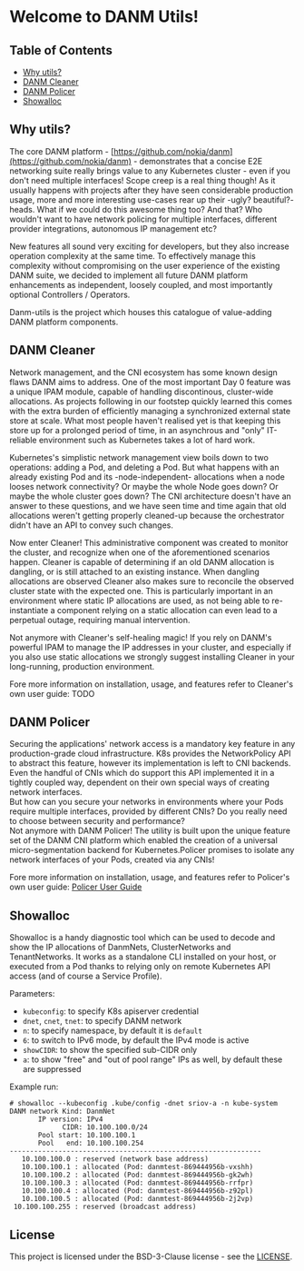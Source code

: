 # Welcome to DANM Utils!
## Table of Contents
* [Why utils?](#why-utils)
* [DANM Cleaner](#danm-cleaner)
* [DANM Policer](#danm-policer)
* [Showalloc](#showalloc)

## Why utils?
The core DANM platform - [https://github.com/nokia/danm](https://github.com/nokia/danm) - demonstrates that a concise E2E networking suite really brings value to any Kubernetes cluster - even if you don't need multiple interfaces!
Scope creep is a real thing though! As it usually happens with projects after they have seen considerable production usage, more and more interesting use-cases rear up their -ugly? beautiful?- heads.
What if we could do this awesome thing too? And that? Who wouldn't want to have network policing for multiple interfaces, different provider integrations, autonomous IP management etc?

New features all sound very exciting for developers, but they also increase operation complexity at the same time. To effectively manage this complexity without compromising on the user experience of the existing DANM suite, we decided to implement all future DANM platform enhancements as independent, loosely coupled, and most importantly optional Controllers / Operators.

Danm-utils is the project which houses this catalogue of value-adding DANM platform components.

## DANM Cleaner
Network management, and the CNI ecosystem has some known design flaws DANM aims to address. One of the most important Day 0 feature was a unique IPAM module, capable of handling discontinous, cluster-wide allocations.
As projects following in our footstep quickly learned this comes with the extra burden of efficiently managing a synchronized external state store at scale. What most people haven't realised yet is that keeping this store up for a prolonged period of time, in an asynchrous and "only" IT-reliable environment such as Kubernetes takes a lot of hard work.

Kubernetes's simplistic network management view boils down to two operations: adding a Pod, and deleting a Pod. But what happens with an already existing Pod and its -node-independent- allocations when a node looses network connectivity?
Or maybe the whole Node goes down?
Or maybe the whole cluster goes down?
The CNI architecture doesn't have an answer to these questions, and we have seen time and time again that old allocations weren't getting properly cleaned-up because the orchestrator didn't have an API to convey such changes.

Now enter Cleaner! This administrative component was created to monitor the cluster, and recognize when one of the aforementioned scenarios happen.
Cleaner is capable of determining if an old DANM allocation is dangling, or is still attached to an existing instance.
When dangling allocations are observed Cleaner also makes sure to reconcile the observed cluster state with the expected one.
This is particularly important in an environment where static IP allocations are used, as not being able to re-instantiate a component relying on a static allocation can even lead to a perpetual outage, requiring manual intervention.

Not anymore with Cleaner's self-healing magic! If you rely on DANM's powerful IPAM to manage the IP addresses in your cluster, and especially if you also use static allocations we strongly suggest installing Cleaner in your long-running, production environment.

Fore more information on installation, usage, and features refer to Cleaner's own user guide: TODO

## DANM Policer
Securing the applications' network access is a mandatory key feature in any production-grade cloud infrastructure. K8s provides the NetworkPolicy API to abstract this feature, however its implementation is left to CNI backends.  
Even the handful of CNIs which do support this API implemented it in a tightly coupled way, dependent on their own special ways of creating network interfaces.  
But how can you secure your networks in environments where your Pods require multiple interfaces, provided by different CNIs? Do you really need to choose between security and performance?  
Not anymore with DANM Policer! The utility is built upon the unique feature set of the DANM CNI platform which enabled the creation of a universal micro-segmentation backend for Kubernetes.Policer promises to isolate any network interfaces of your Pods, created via any CNIs!

Fore more information on installation, usage, and features refer to Policer's own user guide: [Policer User Guide](https://github.com/nokia/danm-utils/blob/master/policer_user_guide.md)

## Showalloc
Showalloc is a handy diagnostic tool which can be used to decode and show the IP allocations of DanmNets, ClusterNetworks and TenantNetworks.
It works as a standalone CLI installed on your host, or executed from a Pod thanks to relying only on remote Kubernetes API access (and of course a Service Profile).

Parameters:
-   `kubeconfig`: to specify K8s apiserver credential
-   `dnet`,  `cnet`,  `tnet`: to specify DANM network
-   `n`: to specify namespace, by default it is  `default`
-   `6`: to switch to IPv6 mode, by default the IPv4 mode is active
-   `showCIDR`: to show the specified sub-CIDR only
-   `a`: to show "free" and "out of pool range" IPs as well, by default these are suppressed

Example run:
```
# showalloc --kubeconfig .kube/config -dnet sriov-a -n kube-system
DANM network Kind: DanmNet
       IP version: IPv4
             CIDR: 10.100.100.0/24
       Pool start: 10.100.100.1
       Pool   end: 10.100.100.254
--------------------------------------------------------------
   10.100.100.0 : reserved (network base address)
   10.100.100.1 : allocated (Pod: danmtest-869444956b-vxshh)
   10.100.100.2 : allocated (Pod: danmtest-869444956b-gk2wh)
   10.100.100.3 : allocated (Pod: danmtest-869444956b-rrfpr)
   10.100.100.4 : allocated (Pod: danmtest-869444956b-z92pl)
   10.100.100.5 : allocated (Pod: danmtest-869444956b-2j2vp)
 10.100.100.255 : reserved (broadcast address)
```


## License

This project is licensed under the BSD-3-Clause license - see the [LICENSE](https://github.com/nokia/danm-utils/blob/master/LICENSE).